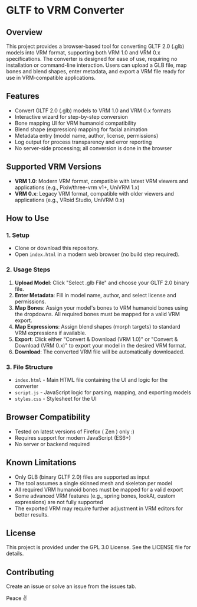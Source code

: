 # GLTF to VRM Converter

## Overview

This project provides a browser-based tool for converting GLTF 2.0 (.glb) models into VRM format, supporting both VRM 1.0 and VRM 0.x specifications. The converter is designed for ease of use, requiring no installation or command-line interaction. Users can upload a GLB file, map bones and blend shapes, enter metadata, and export a VRM file ready for use in VRM-compatible applications.

## Features

- Convert GLTF 2.0 (.glb) models to VRM 1.0 and VRM 0.x formats
- Interactive wizard for step-by-step conversion
- Bone mapping UI for VRM humanoid compatibility
- Blend shape (expression) mapping for facial animation
- Metadata entry (model name, author, license, permissions)
- Log output for process transparency and error reporting
- No server-side processing; all conversion is done in the browser

## Supported VRM Versions

- **VRM 1.0**: Modern VRM format, compatible with latest VRM viewers and applications (e.g., Pixiv/three-vrm v1+, UniVRM 1.x)
- **VRM 0.x**: Legacy VRM format, compatible with older viewers and applications (e.g., VRoid Studio, UniVRM 0.x)

## How to Use

### 1. Setup

- Clone or download this repository.
- Open `index.html` in a modern web browser (no build step required).

### 2. Usage Steps

1. **Upload Model**: Click "Select .glb File" and choose your GLTF 2.0 binary file.
2. **Enter Metadata**: Fill in model name, author, and select license and permissions.
3. **Map Bones**: Assign your model's bones to VRM humanoid bones using the dropdowns. All required bones must be mapped for a valid VRM export.
4. **Map Expressions**: Assign blend shapes (morph targets) to standard VRM expressions if available.
5. **Export**: Click either "Convert & Download (VRM 1.0)" or "Convert & Download (VRM 0.x)" to export your model in the desired VRM format.
6. **Download**: The converted VRM file will be automatically downloaded.

### 3. File Structure

- `index.html` - Main HTML file containing the UI and logic for the converter
- `script.js` - JavaScript logic for parsing, mapping, and exporting models
- `styles.css` - Stylesheet for the UI

## Browser Compatibility

- Tested on latest versions of Firefox ( Zen ) only :)
- Requires support for modern JavaScript (ES6+)
- No server or backend required

## Known Limitations

- Only GLB (binary GLTF 2.0) files are supported as input
- The tool assumes a single skinned mesh and skeleton per model
- All required VRM humanoid bones must be mapped for a valid export
- Some advanced VRM features (e.g., spring bones, lookAt, custom expressions) are not fully supported
- The exported VRM may require further adjustment in VRM editors for better results.

## License

This project is provided under the GPL 3.0 License. See the LICENSE file for details.

## Contributing

Create an issue or solve an issue from the issues tab.

Peace ✌️
